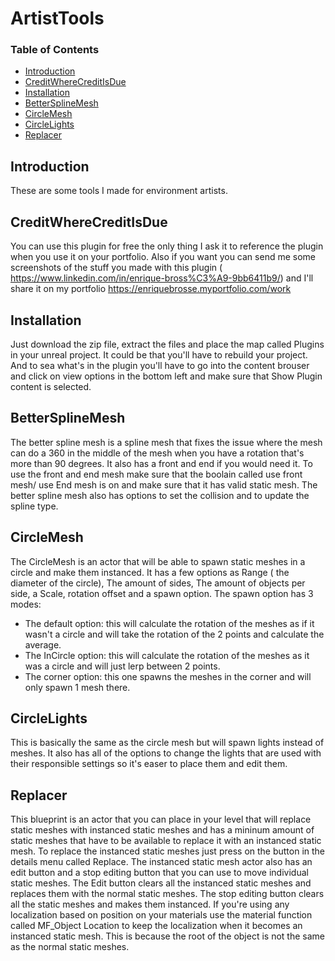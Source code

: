 # ArtistTools

### Table of Contents
- [Introduction](#Introduction)
- [CreditWhereCreditIsDue](#CreditWhereCreditIsDue)
- [Installation](#Installation)
- [BetterSplineMesh](#BetterSplineMesh)
- [CircleMesh](#CircleMesh)
- [CircleLights](#CircleLights)
- [Replacer](#Replacer)

## Introduction

These are some tools I made for environment artists. 

## CreditWhereCreditIsDue

You can use this plugin for free the only thing I ask it to reference the plugin when you use it on your portfolio. Also if you want you can send me some screenshots of the stuff you made with this plugin ( https://www.linkedin.com/in/enrique-bross%C3%A9-9bb6411b9/)  and I'll share it on my portfolio https://enriquebrosse.myportfolio.com/work 

## Installation

Just download the zip file, extract the files and place the map called Plugins in your unreal project. It could be that you'll have to rebuild your project. And to sea what's in the plugin you'll have to go into the content brouser and click on view options in the bottom left and make sure that Show Plugin content is selected.

## BetterSplineMesh

The better spline mesh is a spline mesh that fixes the issue where the mesh can do a 360 in the middle of the mesh when you have a rotation that's more than 90 degrees. It also has a front and end if you would need it. To use the front and end mesh make sure that the boolain called use front mesh/ use End mesh is on and make sure that it has valid static mesh. The better spline mesh also has options to set the collision and to update the spline type.

## CircleMesh

The CircleMesh is an actor that will be able to spawn static meshes in a circle and make them instanced. It has a few options as Range ( the diameter of the circle), The amount of sides, The amount of objects per side, a Scale, rotation offset and a spawn option. The spawn option has 3 modes: 
- The default option: this will calculate the rotation of the meshes as if it wasn't a circle and will take the rotation of the 2 points and calculate the average.
- The InCircle option: this will calculate the rotation of the meshes as it was a circle and will just lerp between 2 points.
- The corner option: this one spawns the meshes in the corner and will only spawn 1 mesh there. 

## CircleLights

This is basically the same as the circle mesh but will spawn lights instead of meshes. It also has all of the options to change the lights that are used with their responsible settings so it's easer to place them and edit them. 

## Replacer

This blueprint is an actor that you can place in your level that will replace static meshes with instanced static meshes and has a mininum amount of static meshes that have to be available to replace it with an instanced static mesh. To replace the instanced static meshes just press on the button in the details menu called Replace. The instanced static mesh actor also has an edit button and a stop editing button that you can use to move individual static meshes. The Edit button clears all the instanced static meshes and replaces them with the normal static meshes. The stop editing button clears all the static meshes and makes them instanced. If you're using any localization based on position on your materials use the material function called MF_Object Location to keep the localization when it becomes an instanced static mesh. This is because the root of the object is not the same as the normal static meshes.   

